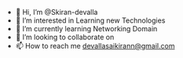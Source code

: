 - 👋 Hi, I’m @Skiran-devalla
- 👀 I’m interested in Learning new Technologies 
- 🌱 I’m currently learning Networking Domain
- 💞️ I’m looking to collaborate on 
- 📫 How to reach me devallasaikirann@gmail.com

<!---
Skiran-devalla/Skiran-devalla is a ✨ special ✨ repository because its `README.md` (this file) appears on your GitHub profile.
You can click the Preview link to take a look at your changes.
--->
